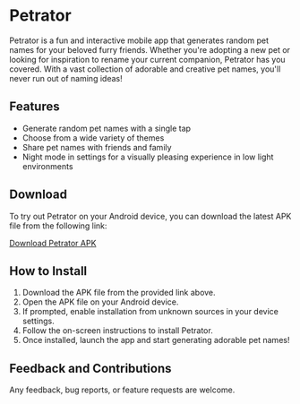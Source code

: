 # Petrator

Petrator is a fun and interactive mobile app that generates random pet names for your beloved furry friends. Whether you're adopting a new pet or looking for inspiration to rename your current companion, Petrator has you covered. With a vast collection of adorable and creative pet names, you'll never run out of naming ideas!

## Features

- Generate random pet names with a single tap
- Choose from a wide variety of themes
- Share pet names with friends and family
- Night mode in settings for a visually pleasing experience in low light environments

## Download

To try out Petrator on your Android device, you can download the latest APK file from the following link:

[Download Petrator APK](https://apkfab.com/petrator/com.example.petrator/apk?h=dae4d2de81112b3714809d85fe940de3634ab469a82825ff7788a15047e8f47e)

## How to Install

1. Download the APK file from the provided link above.
2. Open the APK file on your Android device.
3. If prompted, enable installation from unknown sources in your device settings.
4. Follow the on-screen instructions to install Petrator.
5. Once installed, launch the app and start generating adorable pet names!

## Feedback and Contributions

Any feedback, bug reports, or feature requests are welcome.